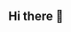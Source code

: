 ## Hi there 👋

<!--
**POOJEETHA07/POOJEETHA07** is a ✨ _special_ ✨ repository because its `README.md` (this file) appears on your GitHub profile.

Here are some ideas to get you started:
this is a simple card design by using HTML AND CSS-->
